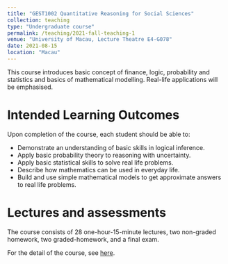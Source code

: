 ```yaml
---
title: "GEST1002 Quantitative Reasoning for Social Sciences"
collection: teaching
type: "Undergraduate course"
permalink: /teaching/2021-fall-teaching-1
venue: "University of Macau, Lecture Theatre E4-G078"
date: 2021-08-15
location: "Macau"
---
```


This course introduces basic concept of finance, logic, probability and statistics and basics of mathematical modelling.
Real-life applications will be emphasised.

Intended Learning Outcomes
======

Upon completion of the course, each student should be able to:
* Demonstrate an understanding of basic skills in logical inference.
* Apply basic probability theory to reasoning with uncertainty.
* Apply basic statistical skills to solve real life problems.
* Describe how mathematics can be used in everyday life.
* Build and use simple mathematical models to get approximate answers to real life problems.

Lectures and assessments
======

The course consists of 28 one-hour-15-minute lectures, two non-graded homework, two graded-homework, and a final exam.

For the detail of the course, see [here](https://isw.umac.mo/siwci/faces/courseDetailUG?courseCode=GEST1002).
